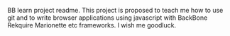 BB learn project readme.
This project is proposed to teach me how to use git and to write browser applications using javascript with BackBone Rekquire Marionette etc frameworks.
I wish me goodluck.